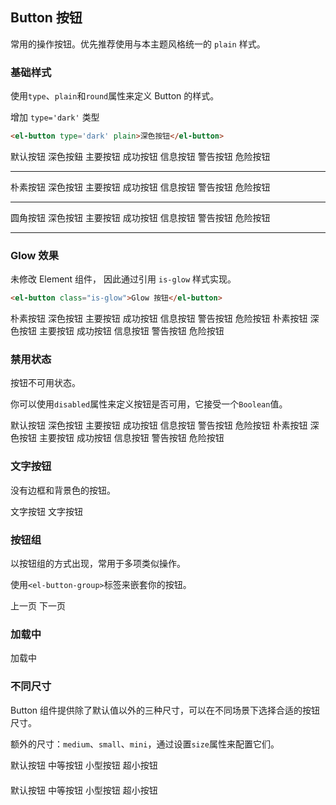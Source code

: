 <style lang="scss" scoped>
  .el-button {
    margin: 5px;
  }
  .el-card {
    margin: 5px;
  }
</style>

## Button 按钮
常用的操作按钮。优先推荐使用与本主题风格统一的 `plain` 样式。

### 基础样式

使用`type`、`plain`和`round`属性来定义 Button 的样式。

增加 `type='dark'` 类型
```html
<el-button type='dark' plain>深色按钮</el-button>
```

<el-card>
<el-row>
  <el-button>默认按钮</el-button>
  <el-button type="dark">深色按鈕</el-button>
  <el-button type="primary">主要按钮</el-button>
  <el-button type="success">成功按钮</el-button>
  <el-button type="info">信息按钮</el-button>
  <el-button type="warning">警告按钮</el-button>
  <el-button type="danger">危险按钮</el-button>
</el-row>
<hr>
<el-row>
  <el-button plain>朴素按钮</el-button>
  <el-button type="dark" plain>深色按钮</el-button>
  <el-button type="primary" plain>主要按钮</el-button>
  <el-button type="success" plain>成功按钮</el-button>
  <el-button type="info" plain>信息按钮</el-button>
  <el-button type="warning" plain>警告按钮</el-button>
  <el-button type="danger" plain>危险按钮</el-button>
</el-row>
<hr>
<el-row>
  <el-button round>圆角按钮</el-button>
  <el-button type="dark" round>深色按钮</el-button>
  <el-button type="primary" round>主要按钮</el-button>
  <el-button type="success" round>成功按钮</el-button>
  <el-button type="info" round>信息按钮</el-button>
  <el-button type="warning" round>警告按钮</el-button>
  <el-button type="danger" round>危险按钮</el-button>
</el-row>
<hr>
<el-row>
  <el-button icon="el-icon-search" circle></el-button>
  <el-button type="primary" icon="el-icon-edit" circle></el-button>
  <el-button type="success" icon="el-icon-check" circle></el-button>
  <el-button type="info" icon="el-icon-message" circle></el-button>
  <el-button type="warning" icon="el-icon-star-off" circle></el-button>
  <el-button type="danger" icon="el-icon-delete" circle></el-button>
</el-row>
</el-card>

### Glow 效果

未修改 Element 组件， 因此通过引用 `is-glow` 样式实现。

```html
<el-button class="is-glow">Glow 按钮</el-button>
```

<el-card>
  <el-button class="is-glow" glow>朴素按钮</el-button>
  <el-button class="is-glow" type="dark" glow>深色按钮</el-button>
  <el-button class="is-glow" type="primary" glow>主要按钮</el-button>
  <el-button class="is-glow" type="success" glow>成功按钮</el-button>
  <el-button class="is-glow" type="info" glow>信息按钮</el-button>
  <el-button class="is-glow" type="warning" glow>警告按钮</el-button>
  <el-button class="is-glow" type="danger" glow>危险按钮</el-button>
</el-card>

<el-card>
  <el-button class="is-glow" plain glow>朴素按钮</el-button>
  <el-button class="is-glow" type="dark" plain glow>深色按钮</el-button>
  <el-button class="is-glow" type="primary" plain glow>主要按钮</el-button>
  <el-button class="is-glow" type="success" plain glow>成功按钮</el-button>
  <el-button class="is-glow" type="info" plain glow>信息按钮</el-button>
  <el-button class="is-glow" type="warning" plain glow>警告按钮</el-button>
  <el-button class="is-glow" type="danger" plain glow>危险按钮</el-button>
</el-card>

### 禁用状态

按钮不可用状态。

你可以使用`disabled`属性来定义按钮是否可用，它接受一个`Boolean`值。

<el-card>
  <el-button disabled>默认按钮</el-button>
  <el-button type="dark" disabled>深色按钮</el-button>
  <el-button type="primary" disabled>主要按钮</el-button>
  <el-button type="success" disabled>成功按钮</el-button>
  <el-button type="info" disabled>信息按钮</el-button>
  <el-button type="warning" disabled>警告按钮</el-button>
  <el-button type="danger" disabled>危险按钮</el-button>
</el-card>

<el-card>
  <el-button plain disabled>朴素按钮</el-button>
  <el-button type="dark" plain disabled>深色按钮</el-button>
  <el-button type="primary" plain disabled>主要按钮</el-button>
  <el-button type="success" plain disabled>成功按钮</el-button>
  <el-button type="info" plain disabled>信息按钮</el-button>
  <el-button type="warning" plain disabled>警告按钮</el-button>
  <el-button type="danger" plain disabled>危险按钮</el-button>
</el-card>

### 文字按钮

没有边框和背景色的按钮。

<el-button type="text">文字按钮</el-button>
<el-button type="text" disabled>文字按钮</el-button>

### 按钮组

以按钮组的方式出现，常用于多项类似操作。

使用`<el-button-group>`标签来嵌套你的按钮。

<el-button-group>
  <el-button type="dark" icon="el-icon-arrow-left">上一页</el-button>
  <el-button type="dark">下一页<i class="el-icon-arrow-right el-icon--right"></i></el-button>
</el-button-group>
<el-button-group>
  <el-button type="dark" icon="el-icon-edit"></el-button>
  <el-button type="dark" icon="el-icon-share"></el-button>
  <el-button type="dark" icon="el-icon-delete"></el-button>
</el-button-group>

### 加载中

<el-button plain :loading="true">加载中</el-button>

### 不同尺寸

Button 组件提供除了默认值以外的三种尺寸，可以在不同场景下选择合适的按钮尺寸。

额外的尺寸：`medium`、`small`、`mini`，通过设置`size`属性来配置它们。

<el-card>
  <el-button>默认按钮</el-button>
  <el-button size="medium">中等按钮</el-button>
  <el-button size="small">小型按钮</el-button>
  <el-button size="mini">超小按钮</el-button>
</div>
<div style="margin-top: 20px">
  <el-button round>默认按钮</el-button>
  <el-button size="medium" round>中等按钮</el-button>
  <el-button size="small" round>小型按钮</el-button>
  <el-button size="mini" round>超小按钮</el-button>
</el-card>
